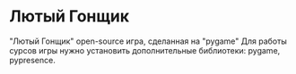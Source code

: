 # Лютый Гонщик
"Лютый Гонщик" open-source игра, сделанная на "pygame"
Для работы сурсов игры нужно установить дополнительные библиотеки: pygame, pypresence.
